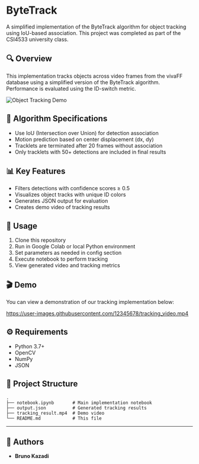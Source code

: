 # ByteTrack

A simplified implementation of the ByteTrack algorithm for object tracking using IoU-based association. This project was completed as part of the CSI4533 university class.

## 🔍 Overview

This implementation tracks objects across video frames from the vivaFF database using a simplified version of the ByteTrack algorithm. Performance is evaluated using the ID-switch metric.

![Object Tracking Demo](./tracking_video.gif)

## 🧠 Algorithm Specifications

- Use IoU (Intersection over Union) for detection association
- Motion prediction based on center displacement (dx, dy)
- Tracklets are terminated after 20 frames without association
- Only tracklets with 50+ detections are included in final results

## 📊 Key Features

- Filters detections with confidence scores ≥ 0.5
- Visualizes object tracks with unique ID colors
- Generates JSON output for evaluation
- Creates demo video of tracking results

## 🚀 Usage

1. Clone this repository
2. Run in Google Colab or local Python environment
3. Set parameters as needed in config section
4. Execute notebook to perform tracking
5. View generated video and tracking metrics
   
## 🎬 Demo

You can view a demonstration of our tracking implementation below:

https://user-images.githubusercontent.com/12345678/tracking_video.mp4

## ⚙️ Requirements

- Python 3.7+
- OpenCV
- NumPy
- JSON

## 📁 Project Structure

```
.
├── notebook.ipynb       # Main implementation notebook
├── output.json          # Generated tracking results
├── tracking_result.mp4  # Demo video
└── README.md            # This file
```
---
## 👥 Authors

- **Bruno Kazadi**
